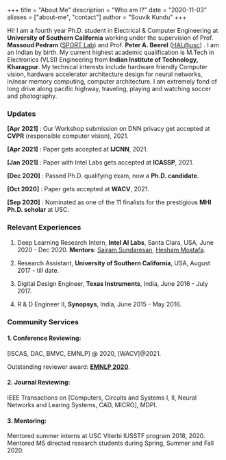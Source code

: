 +++
title = "About Me"
description = "Who am I?"
date = "2020-11-03"
aliases = ["about-me", "contact"]
author = "Souvik Kundu"
+++

Hi! I am a fourth year Ph.D. student in Electrical & Computer Engineering at **University of Southern California** working under the supervision of Prof. **Massoud Pedram** ([SPORT Lab](http://www.mpedram.com/)) and Prof.  **Peter A. Beerel** ([HAL@usc](https://hal.usc.edu/)) . I am an Indian by birth. My current highest academic qualification is M.Tech in Electronics (VLSI) Engineering from **Indian Institute of Technology, Kharagpur**. My technical interests include hardware friendly Computer vision, hardware accelerator architecture design for neural networks, in/near memory computing, computer  architecture. I am extremely fond of long drive along pacific highway, traveling, playing and watching soccer and photography. 


### Updates
**[Apr 2021]**  : Our Workshop submission on DNN privacy get accepted at **CVPR** (responsible computer vision), 2021.

**[Apr 2021]**  : Paper gets accepted at **IJCNN**, 2021.

**[Jan 2021]**  : Paper with Intel Labs gets accepted at **ICASSP**, 2021.

**[Dec 2020]**  : Passed Ph.D. qualifying exam, now a **Ph.D. candidate**.

**[Oct 2020]**  : Paper gets accepted at **WACV**, 2021.

**[Sep 2020]** : Nominated as one of the 11 finalists for the prestigious **MHI Ph.D. scholar** at USC. 


### Relevant Experiences
1. Deep Learning Research Intern, **Intel AI Labs**, Santa Clara, USA,  June 2020 - Dec 2020.
   **Mentors**: [Sairam Sundaresan](https://scholar.google.com/citations?hl=en&user=3H8HcioAAAAJ&view_op=list_works&sortby=pubdate), [Hesham Mostafa](https://scholar.google.com/citations?user=gXuEJfsAAAAJ&hl=en&oi=ao).

2. Research Assistant, **University of Southern California**, USA,  August 2017 - till date.

3. Digital Design Engineer, **Texas Instruments**, India, June 2016 - July 2017.

4. R & D Engineer II, **Synopsys**, India, June 2015 - May 2016.

### Community Services

#### 1. Conference Reviewing: 
[ISCAS, DAC, BMVC, EMNLP] @ 2020, [WACV]@2021.

Outstanding reviewer award: [**EMNLP 2020**](https://www.aclweb.org/anthology/2020.emnlp-main.0.pdf).
#### 2. Journal Reviewing:
IEEE Transactions on [Computers, Circuits and Systems I, II, Neural Networks and Learing Systems, CAD, MICRO], MDPI.
#### 3. Mentoring:
Mentored summer interns at USC Viterbi IUSSTF program 2018, 2020.
Mentored MS directed research students during Spring, Summer and Fall 2020.